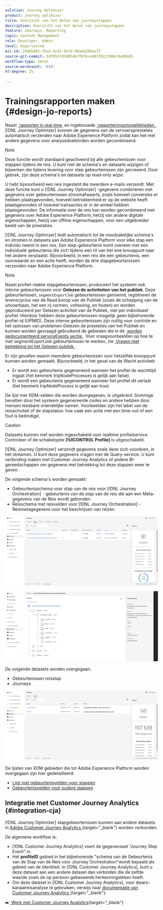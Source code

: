 ```yaml
---
solution: Journey Optimizer
product: journey optimizer
title: Overzicht van het delen van journeystappen
description: Overzicht van het delen van journeystappen
feature: Journeys, Reporting
topic: Content Management
role: Developer, Admin
level: Experienced
exl-id: 29d6b881-35a3-4c62-9e7d-d0aeb206ea77
source-git-commit: bdf857c010854b7f0f6ce4817012398e74a068d5
workflow-type: tm+mt
source-wordcount: '619'
ht-degree: 2%

---
```


# Trainingsrapporten maken {#design-jo-reports}

Naast [&#x200B; rapporten in real time &#x200B;](live-report.md) en ingebouwde [&#x200B; rapporteringsmogelijkheden &#x200B;](report-gs-cja.md), [!DNL Journey Optimizer] kunnen de gegevens van de vervoersprestaties automatisch verzenden naar Adobe Experience Platform zodat kan het met andere gegevens voor analysedoeleinden worden gecombineerd.

>[!NOTE]
>
>Deze functie wordt standaard geactiveerd bij alle gebeurtenissen voor stappen tijdens de reis. U kunt niet de schema&#39;s en datasets wijzigen of bijwerken die tijdens levering voor step gebeurtenissen zijn gecreeerd. Door gebrek, zijn deze schema&#39;s en datasets op read-only wijze.

U hebt bijvoorbeeld een reis ingesteld die meerdere e-mails verzendt. Met deze functie kunt u [!DNL Journey Optimizer] -gegevens combineren met gegevens over gebeurtenissen stroomafwaarts, zoals hoeveel conversies er hebben plaatsgevonden, hoeveel betrokkenheid er op de website heeft plaatsgevonden of hoeveel transacties er in de winkel hebben plaatsgevonden. De informatie over de reis kan worden gecombineerd met gegevens over Adobe Experience Platform, hetzij van andere digitale eigenschappen, hetzij van offline eigenschappen, voor een uitgebreider beeld van de prestaties.

[!DNL Journey Optimizer] leidt automatisch tot de noodzakelijke schema&#39;s en stromen in datasets aan Adobe Experience Platform voor elke stap een individu neemt in een reis. Een step-gebeurtenis komt overeen met een individuele gebeurtenis die zich tijdens een rit van het ene knooppunt naar het andere verplaatst. Bijvoorbeeld, in een reis die een gebeurtenis, een voorwaarde en een actie heeft, worden de drie stapgebeurtenissen verzonden naar Adobe Experience Platform.

>[!NOTE]
>
>Naast profiel-vlakke stapgebeurtenissen, produceert het systeem ook interne gebeurtenissen voor **Gelezen de activiteiten van het publiek**. Deze gebeurtenissen, `segmentExportJob` gebeurtenissen genoemd, registreren de levenscyclus van de Read knoop van de Publiek (zoals de schepping van de uitvoerbaan, het een rij vormen, voltooiing, en fouten) en worden geproduceerd per Gelezen activiteit van de Publiek, niet per individueel profiel. Hierdoor hebben deze gebeurtenissen mogelijk geen bijbehorende profiel-id (UPMID). Deze interne gebeurtenissen zijn nuttig voor controle en het oplossen van problemen Gelezen de prestaties van het Publiek en kunnen worden gevraagd gebruikend de gebieden die in de [&#x200B; worden gedocumenteerd serviceEvents sectie &#x200B;](../reports/sharing-field-list.md#servicevents-field). Voor vraagvoorbeelden op hoe te met segmentExportJob gebeurtenissen te werken, zie [&#x200B; Vragen met betrekking tot het Gelezen publiek &#x200B;](../reports/query-examples.md#read-segment-queries).

Er zijn gevallen waarin meerdere gebeurtenissen voor hetzelfde knooppunt kunnen worden gemaakt. Bijvoorbeeld, in het geval van de Wacht activiteit:

* Er wordt een gebeurtenis gegenereerd wanneer het profiel de wachttijd ingaat (het kenmerk tripNodeProcesses is gelijk aan false).
* Er wordt een gebeurtenis gegenereerd wanneer het profiel dit verlaat (het kenmerk tripNodeProcess is gelijk aan true)

De lijst met XDM-velden die worden doorgegeven, is uitgebreid. Sommige bevatten door het systeem gegenereerde codes en andere hebben door mensen leesbare vriendelijke namen. Voorbeelden zijn het label van de reisactiviteit of de stapstatus: hoe vaak een actie met een time-out of een fout is beëindigd.

>[!CAUTION]
>
>Datasets kunnen niet worden ingeschakeld voor realtime profielservice. Controleer of de schakeloptie **[!UICONTROL Profile]** is uitgeschakeld.

[!DNL Journey Optimizer] verzendt gegevens zoals deze zich voordoen, in het streamen. U kunt deze gegevens vragen met de Query-service. U kunt verbinding maken met Customer Journey Analytics of andere BI-gereedschappen om gegevens met betrekking tot deze stappen weer te geven.

De volgende schema&#39;s worden gemaakt:

* Gebeurtenisschema voor stap van de reis voor [!DNL Journey Orchestration] - gebeurtenis van de stap van de reis die aan een Meta-gegevens van de Reis wordt gebonden.
* Reisschema met reisvelden voor [!DNL Journey Orchestration] - Reismetagegevens voor het beschrijven van reizen.

![](assets/sharing1.png)

![](assets/sharing2.png)

De volgende datasets worden overgegaan:

* Gebeurtenissen reisstap
* Journeys

![](assets/sharing3.png)

De lijsten van XDM gebieden die tot Adobe Experience Platform worden overgegaan zijn hier gedetailleerd:

* [Lijst met gebeurtenisvelden voor stappen](../reports/sharing-field-list.md)
* [Gebeurtenisvelden voor oudere stappen](../reports/sharing-legacy-fields.md)

## Integratie met Customer Journey Analytics {#integration-cja}

[!DNL Journey Optimizer] stapgebeurtenissen kunnen aan andere datasets in [&#x200B; Adobe Customer Journey Analytics &#x200B;](https://experienceleague.adobe.com/docs/analytics-platform/using/cja-overview/cja-overview.html?lang=nl-NL){target="_blank"} worden verbonden.

De algemene workflow is:

* [!DNL Customer Journey Analytics] voert de gegevensset &quot;Journey Step Event&quot; in.
* Het **profileID** gebied in het bijbehorende &quot;schema van de Gebeurtenis van de Stap van de Reis voor Journey Orchestration&quot;wordt bepaald als gebied van de Identiteit. In [!DNL Customer Journey Analytics], kunt u deze dataset aan een andere dataset dan verbinden die de zelfde waarde zoals de op persoon gebaseerde herkenningsteken heeft.
* Om deze dataset in [!DNL Customer Journey Analytics], voor dwars-kanaalreisanalyse te gebruiken, verwijs naar [&#x200B; documentatie van Customer Journey Analytics &#x200B;](https://experienceleague.adobe.com/docs/analytics-platform/using/cja-usecases/cross-channel.html?lang=nl-NL){target="_blank"}.

➡️ [&#x200B; Werk met Customer Journey Analytics &#x200B;](cja-ajo.md){target="_blank"}
